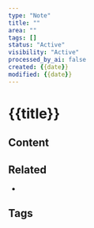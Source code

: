 ```yaml
---
type: "Note"
title: ""
area: ""
tags: []
status: "Active"
visibility: "Active"
processed_by_ai: false
created: {{date}}
modified: {{date}}
---
```


# {{title}}

## Content


## Related
-

## Tags


